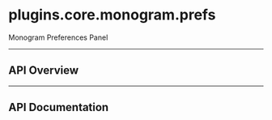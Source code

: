 # plugins.core.monogram.prefs

Monogram Preferences Panel

---

## API Overview

---

## API Documentation

